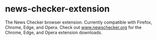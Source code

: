 # news-checker-extension
The News Checker browser extension. Currently compatible with Firefox, Chrome, Edge, and Opera. Check out www.newschecker.org for the Chrome, Edge, and Opera extension downloads.
